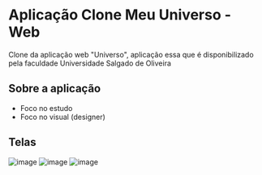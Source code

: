 # Aplicação Clone Meu Universo - Web
Clone da aplicação web "Universo", aplicação essa que é disponibilizado pela faculdade Universidade Salgado de Oliveira

## Sobre a aplicação
- Foco no estudo
- Foco no visual (designer)

## Telas
![image](https://user-images.githubusercontent.com/40447101/89128090-7da98c80-d4c9-11ea-879a-dca35316bcea.png)
![image](https://user-images.githubusercontent.com/40447101/89128100-8ef29900-d4c9-11ea-800f-3ee32b9b7f37.png)
![image](https://user-images.githubusercontent.com/40447101/89128123-b9dced00-d4c9-11ea-8694-65ebb13c4473.png)

